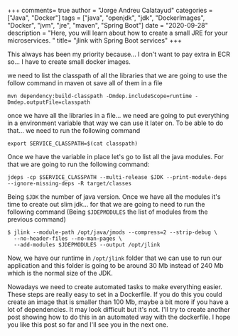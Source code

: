 +++
comments= true
author = "Jorge Andreu Calatayud"
categories = ["Java", "Docker"]
tags = ["java", "openjdk", "jdk", "DockerImages", "Docker", "jvm", "jre", "maven", "Spring Boot"]
date = "2020-09-28"
description = "Here, you will learn about how to create a small JRE for your microservices. "
title= "jlink with Spring Boot services"
+++

This always has been my priority because... I don't want to pay extra in ECR so... I have to create small docker images.

we need to list the classpath of all the libraries that we are going to use the follow command in maven ot save all of them in a file

```shell
mvn dependency:build-classpath -Dmdep.includeScope=runtime -Dmdep.outputFile=classpath
```

once we have all the libraries in a file... we need are going to put everything in a environment variable that way we can use it later on. To be able to do that... we need to run the following command

```shell
export SERVICE_CLASSPATH=$(cat classpath)
```

Once we have the variable in place let's go to list all the java modules. For that we are going to run the following command:
```shell
jdeps -cp $SERVICE_CLASSPATH --multi-release $JDK --print-module-deps --ignore-missing-deps -R target/classes
```
Being `$JDK` the number of java version. Once we have all the modules it's time to create out slim jdk... for that we are going to need to run the following command (Being `$JDEPMODULES` the list of modules from the previous command)

```Shell script
$ jlink --module-path /opt/java/jmods --compress=2 --strip-debug \
  --no-header-files --no-man-pages \
  --add-modules $JDEPMODULES --output /opt/jlink 
```

Now, we have our runtime in `/opt/jlink` folder that we can use to run our application and this folder is going to be around 30 Mb instead of 240 Mb which is the normal size of the JDK. 

Nowadays we need to create automated tasks to make everything easier. These steps are really easy to set in a Dockerfile. If you do this you could create an image that is smaller than 100 Mb, maybe a bit more if you have a lot of dependencies. It may look difficult but it's not. I'll try to create another post showing how to do this in an automated way with the dockerfile. I hope you like this post so far and I'll see you in the next one. 


